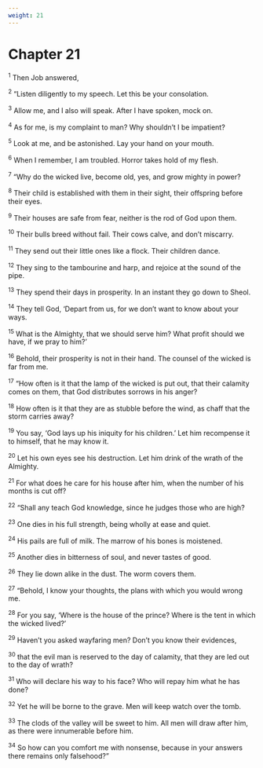```yaml
---
weight: 21
---
```


# Chapter 21

<sup>1</sup> Then Job answered, 

<sup>2</sup> “Listen diligently to my speech. Let this be your consolation. 

<sup>3</sup> Allow me, and I also will speak. After I have spoken, mock on. 

<sup>4</sup> As for me, is my complaint to man? Why shouldn’t I be impatient? 

<sup>5</sup> Look at me, and be astonished. Lay your hand on your mouth. 

<sup>6</sup> When I remember, I am troubled. Horror takes hold of my flesh. 

<sup>7</sup> “Why do the wicked live, become old, yes, and grow mighty in power? 

<sup>8</sup> Their child is established with them in their sight, their offspring before their eyes. 

<sup>9</sup> Their houses are safe from fear, neither is the rod of God upon them. 

<sup>10</sup> Their bulls breed without fail. Their cows calve, and don’t miscarry. 

<sup>11</sup> They send out their little ones like a flock. Their children dance. 

<sup>12</sup> They sing to the tambourine and harp, and rejoice at the sound of the pipe. 

<sup>13</sup> They spend their days in prosperity. In an instant they go down to Sheol. 

<sup>14</sup> They tell God, ‘Depart from us, for we don’t want to know about your ways. 

<sup>15</sup> What is the Almighty, that we should serve him? What profit should we have, if we pray to him?’ 

<sup>16</sup> Behold, their prosperity is not in their hand. The counsel of the wicked is far from me. 

<sup>17</sup> “How often is it that the lamp of the wicked is put out, that their calamity comes on them, that God distributes sorrows in his anger? 

<sup>18</sup> How often is it that they are as stubble before the wind, as chaff that the storm carries away? 

<sup>19</sup> You say, ‘God lays up his iniquity for his children.’ Let him recompense it to himself, that he may know it. 

<sup>20</sup> Let his own eyes see his destruction. Let him drink of the wrath of the Almighty. 

<sup>21</sup> For what does he care for his house after him, when the number of his months is cut off? 

<sup>22</sup> “Shall any teach God knowledge, since he judges those who are high? 

<sup>23</sup> One dies in his full strength, being wholly at ease and quiet. 

<sup>24</sup> His pails are full of milk. The marrow of his bones is moistened. 

<sup>25</sup> Another dies in bitterness of soul, and never tastes of good. 

<sup>26</sup> They lie down alike in the dust. The worm covers them. 

<sup>27</sup> “Behold, I know your thoughts, the plans with which you would wrong me. 

<sup>28</sup> For you say, ‘Where is the house of the prince? Where is the tent in which the wicked lived?’ 

<sup>29</sup> Haven’t you asked wayfaring men? Don’t you know their evidences, 

<sup>30</sup> that the evil man is reserved to the day of calamity, that they are led out to the day of wrath? 

<sup>31</sup> Who will declare his way to his face? Who will repay him what he has done? 

<sup>32</sup> Yet he will be borne to the grave. Men will keep watch over the tomb. 

<sup>33</sup> The clods of the valley will be sweet to him. All men will draw after him, as there were innumerable before him. 

<sup>34</sup> So how can you comfort me with nonsense, because in your answers there remains only falsehood?” 


